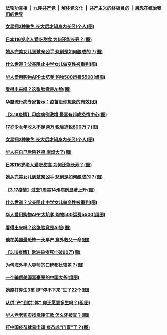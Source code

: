 

####  [法轮功真相](../../../../basic/blob/master/README.md?t=03190601) &nbsp;|&nbsp; [九评共产党](../../../../9ping.md/blob/master/README.md?t=03190601) &nbsp;|&nbsp; [解体党文化](../../../../jtdwh.md/blob/master/README.md?t=03190601)  &nbsp;|&nbsp; [共产主义的终极目的](../../../../gczydzjmd.md/blob/master/README.md?t=03190601) &nbsp;|&nbsp; [魔鬼在统治我们的世界](../../../../mgztzwmdsj.md/blob/master/README.md?t=03190601) 

#### [女星拥2种肤色 长大后才知身内长另1个人(图)](../pages/p3/965963.md?t=03190601) 

#### [日本116岁老人爱吃甜食 为何还能长寿？(图)](../pages/p3/965945.md?t=03190601) 

#### [她从完美女儿到弑亲凶手 悲剧是如何酿成的？(图)](../pages/p3/965874.md?t=03190601) 

#### [什么世道？父亲阻止中学女儿做变性被重判(图)](../pages/p3/965860.md?t=03190601) 

#### [华人爱用购物APP太坑爹 购物500运费5500(组图)](../pages/p3/965769.md?t=03190601) 

#### [看得出来吗？这张脸竟是AI脸(图)](../pages/p3/965851.md?t=03190601) 

#### [华裔流行病专家警示：疫苗没你想象的有效(图)](../pages/p3/966006.md?t=03190601) 

#### [【3.18疫情】印度病例激增 最富有邦成疫情中心(图)](../pages/p3/965974.md?t=03190601) 

#### [17岁少女年收入不足两万 税局追税800万？(图)](../pages/p3/965983.md?t=03190601) 

#### [女星拥2种肤色 长大后才知身内长另1个人(图)](../pages/p3/965963.md?t=03190601) 

#### [华人在自己后院养鸡 麻烦大了(图)](../pages/p3/965954.md?t=03190601) 

#### [日本116岁老人爱吃甜食 为何还能长寿？(图)](../pages/p3/965945.md?t=03190601) 

#### [她从完美女儿到弑亲凶手 悲剧是如何酿成的？(图)](../pages/p3/965874.md?t=03190601) 


#### [【3.17疫情】过去1周美14州病例显著上升(图)](../pages/p3/965884.md?t=03190601) 

#### [什么世道？父亲阻止中学女儿做变性被重判(图)](../pages/p3/965860.md?t=03190601) 

#### [华人爱用购物APP太坑爹 购物500运费5500(组图)](../pages/p3/965769.md?t=03190601) 

#### [看得出来吗？这张脸竟是AI脸(图)](../pages/p3/965851.md?t=03190601) 

#### [他在美国最恐怖一天早产 意外救父一命(图)](../pages/p3/965792.md?t=03190601) 

#### [【3.16疫情】欧洲染疫死亡破90万(图)](../pages/p3/965777.md?t=03190601) 

#### [为何海外华人导师的口碑都比较差？(图)](../pages/p3/965757.md?t=03190601) 

#### [一个骗倒美国富豪圈的中国大爷(组图)](../pages/p3/965738.md?t=03190601) 

#### [她原打算生3孩 却“停不下来”生了22个(图)](../pages/p3/965736.md?t=03190601) 

#### [从供“产”到供“体” 你还愿意多生吗？(组图)](../pages/p3/965685.md?t=03190601) 

#### [华人老老实实按规矩汇款 怎么还被查？(图)](../pages/p3/965666.md?t=03190601) 

#### [打中国疫苗就易申请 疫苗成“门票”了？(图)](../pages/p3/965662.md?t=03190601) 

